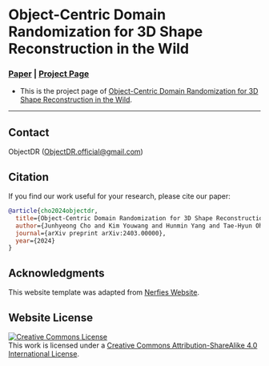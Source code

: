# Object-Centric Domain Randomization for 3D Shape Reconstruction in the Wild
### [Paper](https://ObjectDR.github.io) | [Project Page](https://ObjectDR.github.io)

- This is the project page of [Object-Centric Domain Randomization for 3D Shape Reconstruction in the Wild](https://ObjectDR.github.io).

---

## Contact
ObjectDR (ObjectDR.official@gmail.com)


## Citation
If you find our work useful for your research, please cite our paper:

````BibTeX
@article{cho2024objectdr,
  title={Object-Centric Domain Randomization for 3D Shape Reconstruction in the Wild},
  author={Junhyeong Cho and Kim Youwang and Hunmin Yang and Tae-Hyun Oh},
  journal={arXiv preprint arXiv:2403.00000},
  year={2024}
}
````


## Acknowledgments
This website template was adapted from [Nerfies Website](https://nerfies.github.io/).


## Website License
<a rel="license" href="http://creativecommons.org/licenses/by-sa/4.0/"><img alt="Creative Commons License" style="border-width:0" src="https://i.creativecommons.org/l/by-sa/4.0/88x31.png" /></a><br />This work is licensed under a <a rel="license" href="http://creativecommons.org/licenses/by-sa/4.0/">Creative Commons Attribution-ShareAlike 4.0 International License</a>.
